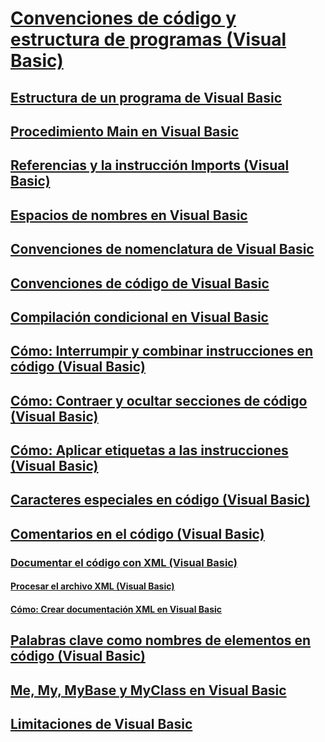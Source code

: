 # [Convenciones de código y estructura de programas (Visual Basic)](program-structure-and-code-conventions.md)
## [Estructura de un programa de Visual Basic](structure-of-a-visual-basic-program.md)
## [Procedimiento Main en Visual Basic](main-procedure.md)
## [Referencias y la instrucción Imports (Visual Basic)](references-and-the-imports-statement.md)
## [Espacios de nombres en Visual Basic](namespaces.md)
## [Convenciones de nomenclatura de Visual Basic](naming-conventions.md)
## [Convenciones de código de Visual Basic](coding-conventions.md)
## [Compilación condicional en Visual Basic](conditional-compilation.md)
## [Cómo: Interrumpir y combinar instrucciones en código (Visual Basic)](how-to-break-and-combine-statements-in-code.md)
## [Cómo: Contraer y ocultar secciones de código (Visual Basic)](how-to-collapse-and-hide-sections-of-code.md)
## [Cómo: Aplicar etiquetas a las instrucciones (Visual Basic)](how-to-label-statements.md)
## [Caracteres especiales en código (Visual Basic)](special-characters-in-code.md)
## [Comentarios en el código (Visual Basic)](comments-in-code.md)
### [Documentar el código con XML (Visual Basic)](documenting-your-code-with-xml.md)
#### [Procesar el archivo XML (Visual Basic)](processing-the-xml-file.md)
#### [Cómo: Crear documentación XML en Visual Basic](how-to-create-xml-documentation.md)
## [Palabras clave como nombres de elementos en código (Visual Basic)](keywords-as-element-names-in-code.md)
## [Me, My, MyBase y MyClass en Visual Basic](me-my-mybase-and-myclass.md)
## [Limitaciones de Visual Basic](limitations.md)
